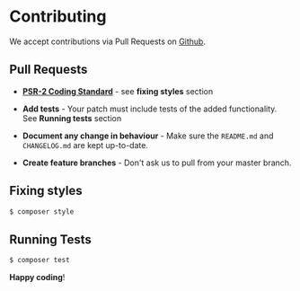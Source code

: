 # Contributing

We accept contributions via Pull Requests on [Github](https://github.com/makeabledk/laravel-backup-increasing-filesize).


## Pull Requests

- **[PSR-2 Coding Standard](https://github.com/php-fig/fig-standards/blob/master/accepted/PSR-2-coding-style-guide.md)** - see **fixing styles** section

- **Add tests** - Your patch must include tests of the added functionality. See **Running tests** section

- **Document any change in behaviour** - Make sure the `README.md` and  `CHANGELOG.md` are kept up-to-date.

- **Create feature branches** - Don't ask us to pull from your master branch.


## Fixing styles

``` bash
$ composer style
```

## Running Tests

``` bash
$ composer test
```


**Happy coding**!